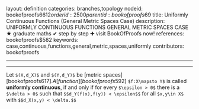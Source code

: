 layout: definition
categories: branches,topology
nodeid: bookofproofs$6612
orderid: 2500
parentid: bookofproofs$69
title: Uniformly Continuous Functions (General Metric Spaces Case)
description: UNIFORMLY CONTINUOUS FUNCTIONS GENERAL METRIC SPACES CASE &#9733; graduate maths &#10004; step by step &#10010; visit BookOfProofs now!
references: bookofproofs$582
keywords: case,continuous,functions,general,metric,spaces,uniformly
contributors: bookofproofs

---


---

Let `$(X,d_X)$` and `$(Y,d_Y)$` be [metric spaces][bookofproofs$617]. A [function][bookofproofs$592] `$f:X\mapsto Y$` is called **uniformly continuous**, if and only if for every `$\epsilon > 0$` there is a `$\delta > 0$` such that 
`$$d_Y(f(x),f(y)) < \epsilon$$`
for all `$x,y\in X$` with `$$d_X(x,y) < \delta.$$`
